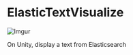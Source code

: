 # ElasticTextVisualize

![Imgur](https://imgur.com/BHdyrNb.gif)

On Unity, display a text from Elasticsearch
